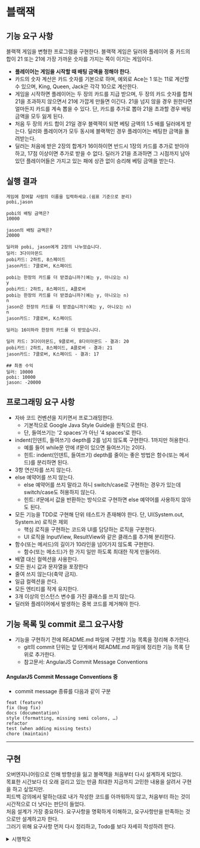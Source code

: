 # 블랙잭

## 기능 요구 사항
블랙잭 게임을 변형한 프로그램을 구현한다. 블랙잭 게임은 딜러와 플레이어 중 카드의 합이 21 또는 21에 가장 가까운 숫자를 가지는 쪽이 이기는 게임이다.

- <b>플레이어는 게임을 시작할 때 배팅 금액을 정해야 한다.</b>
- 카드의 숫자 계산은 카드 숫자를 기본으로 하며, 예외로 Ace는 1 또는 11로 계산할 수 있으며, King, Queen, Jack은 각각 10으로 계산한다.
- 게임을 시작하면 플레이어는 두 장의 카드를 지급 받으며, 두 장의 카드 숫자를 합쳐 21을 초과하지 않으면서 21에 가깝게 만들면 이긴다. 21을 넘지 않을 경우 원한다면 얼마든지 카드를 계속 뽑을 수 있다. 단, 카드를 추가로 뽑아 21을 초과할 경우 배팅 금액을 모두 잃게 된다.
- 처음 두 장의 카드 합이 21일 경우 블랙잭이 되면 베팅 금액의 1.5 배를 딜러에게 받는다. 딜러와 플레이어가 모두 동시에 블랙잭인 경우 플레이어는 베팅한 금액을 돌려받는다.
- 딜러는 처음에 받은 2장의 합계가 16이하이면 반드시 1장의 카드를 추가로 받아야 하고, 17점 이상이면 추가로 받을 수 없다. 딜러가 21을 초과하면 그 시점까지 남아 있던 플레이어들은 가지고 있는 패에 상관 없이 승리해 베팅 금액을 받는다.

## 실행 결과

```
게임에 참여할 사람의 이름을 입력하세요.(쉼표 기준으로 분리)
pobi,jason

pobi의 배팅 금액은?
10000

jason의 배팅 금액은?
20000

딜러와 pobi, jason에게 2장의 나누었습니다.
딜러: 3다이아몬드
pobi카드: 2하트, 8스페이드
jason카드: 7클로버, K스페이드

pobi는 한장의 카드를 더 받겠습니까?(예는 y, 아니오는 n)
y
pobi카드: 2하트, 8스페이드, A클로버
pobi는 한장의 카드를 더 받겠습니까?(예는 y, 아니오는 n)
n
jason은 한장의 카드를 더 받겠습니까?(예는 y, 아니오는 n)
n
jason카드: 7클로버, K스페이드

딜러는 16이하라 한장의 카드를 더 받았습니다.

딜러 카드: 3다이아몬드, 9클로버, 8다이아몬드 - 결과: 20
pobi카드: 2하트, 8스페이드, A클로버 - 결과: 21
jason카드: 7클로버, K스페이드 - 결과: 17

## 최종 수익
딜러: 10000
pobi: 10000 
jason: -20000
```

## 프로그래밍 요구 사항

- 자바 코드 컨벤션을 지키면서 프로그래밍한다.
    - 기본적으로 Google Java Style Guide을 원칙으로 한다.
    - 단, 들여쓰기는 '2 spaces'가 아닌 '4 spaces'로 한다.
- indent(인덴트, 들여쓰기) depth를 2를 넘지 않도록 구현한다. 1까지만 허용한다.
    - 예를 들어 while문 안에 if문이 있으면 들여쓰기는 2이다.
    - 힌트: indent(인덴트, 들여쓰기) depth를 줄이는 좋은 방법은 함수(또는 메서드)를 분리하면 된다.
- 3항 연산자를 쓰지 않는다.
- else 예약어를 쓰지 않는다.
    - else 예약어를 쓰지 말라고 하니 switch/case로 구현하는 경우가 있는데 switch/case도 허용하지 않는다.
    - 힌트: if문에서 값을 반환하는 방식으로 구현하면 else 예약어를 사용하지 않아도 된다.
- 모든 기능을 TDD로 구현해 단위 테스트가 존재해야 한다. 단, UI(System.out, System.in) 로직은 제외
    - 핵심 로직을 구현하는 코드와 UI를 담당하는 로직을 구분한다.
    - UI 로직을 InputView, ResultView와 같은 클래스를 추가해 분리한다.
- 함수(또는 메서드)의 길이가 10라인을 넘어가지 않도록 구현한다.
    - 함수(또는 메소드)가 한 가지 일만 하도록 최대한 작게 만들어라.
- 배열 대신 컬렉션을 사용한다.
- 모든 원시 값과 문자열을 포장한다
- 줄여 쓰지 않는다(축약 금지).
- 일급 컬렉션을 쓴다.
- 모든 엔티티를 작게 유지한다.
- 3개 이상의 인스턴스 변수를 가진 클래스를 쓰지 않는다.
- 딜러와 플레이어에서 발생하는 중복 코드를 제거해야 한다.

## 기능 목록 및 commit 로그 요구사항
- 기능을 구현하기 전에 README.md 파일에 구현할 기능 목록을 정리해 추가한다.
    - git의 commit 단위는 앞 단계에서 README.md 파일에 정리한 기능 목록 단위로 추가한다.
    - 참고문서: AngularJS Commit Message Conventions

#### AngularJS Commit Message Conventions 중
- commit message 종류를 다음과 같이 구분
```
feat (feature)
fix (bug fix)
docs (documentation)
style (formatting, missing semi colons, …)
refactor
test (when adding missing tests)
chore (maintain)
```
---
## 구현

오버엔지니어링으로 인해 방향성을 잃고 블랙잭을 처음부터 다시 설계하게 되었다. <br>
목표한 시간보다 더 오래 걸리고 있는 만큼 최대한 지금까지 고민한 내용을 살려서 구현을 하고 싶었지만. <br>
피드백 강의에서 말하는대로 내가 작성한 코드를 아까워하지 않고, 처음부터 하는 것이 시간적으로 더 낫다는 판단이 들었다. <br>
처음 설계가 가장 중요하다. 요구사항을 명확하게 이해하고, 요구사항만을 만족하는 것으로만 설계하고자 한다. <br>
그러기 위해 요구사항 먼저 다시 정리하고, Todo를 보다 자세히 작성하려 한다.
<details>
<summary>시행착오</summary>

### 설계 01

1. 카드는 어떻게 해야 할까? 문양이 있고 A, 2~10 , K,Q,J 가 있다. 총 52장 이지만 규칙이 있고, 정해져 있다. 어떻게 구현해야 할까
2. 동일 게임 내에 중복된 카드는 존재할 수 없다. & 카드는 계산 되어야 한다.
3. 플레이어와 딜러는 각각 다른 동작을 한다. (공통 클래스를 상속받을 수 있다)
4. 배팅 금액은 게임 내에서만 유효한 인스턴스이므로 현 요구사항에서는 저장되거나 관리될 필요가 없다 (현재 상태로는 배팅 금액은 승,패에 대한 View에 가깝다.)
5. 딜러의 두 번째 카드는 공개되지 않는다(?)
6. 은/는 조사에 대한 처리를 해야 한다(?)

### 설계 02

1. 어떻게 분리할 것인가
- Model
  - 카드
  - 플레이어
  - 딜러
  - 돈 (요구사항 상 별도 Model로 분리할 필요가 없지만, 추후 개발의 확장을 위해 분리)
- View
  - input view = 게임에 참여할 사람의 이름을 입력하세요.(쉼표 기준으로 분리) & 배팅 금액은? & 카드를 더 받겠습니까?
  - output view = 카드 결과, 최종 수익
- Controller

### 설계 03
#### 카드
1. 카드는 Set으로 관리해야 한다. > 카드 객체가 동일한지 판단하는 함수가 필요.
2. 카드를 뽑는 로직이 필요하다.
3. 현재 카드 Set을 기반으로 계산을 하는 로직이 필요하다. (각 카드 객체는 자신의 숫자 값을 리턴해야 한다. A의 경우 1, 11을 리턴....)
4. 카드 인터페이스가 있고, 블랙잭 카드가 상속 하는 것은 어떨까
5. 람다를 통해 익명 클래스를 작성해서 카드의 값을 결정하도록 하는 것은 어떨까
6. 블랙잭 카드는 자기 자신의 정보를 리턴하는 함수를 가진다. ('2스페이드', 'K하트' 등으로 바꿔서 리턴.)
7. 트럼프 문양 Enum이 있다.
1. 트럼프 문양 Enum은 숫자 or A,J,Q,K를 가진다. (이때 1, 11, 12, 13으로 가지도록 한다.)

#### 플레이어
1. 플레이어는 딜러와 플레이어로 나뉜다.
2. 필드 변수로 카드 Set을 가진다.
3. 필드 변수로 Money를 가진다.
4. 플레이어는 카드를 뽑는 동작을 가진다.
5. 플레이어는 카드의 getter를 가진다.

#### blackjack 게임 유틸
1. 카드 리스트를 받아서 전체 값을 계산하는 로직,
2. 카드 값을 기준으로 boolean 형태로 리턴하는 람다 함수.

### 구현 일지

#### 카드의 합산 값
블랙잭 게임에서는 카드의 합산 값이 중요한 역할을 수행한다.
1. A의 경우 <b>카드 합산 값이 10 이하일 경우</b> 1이 아닌 11로 계산된다.
- 만약 A하트, 7하트, 4하트 가 순서대로 나온다고 해도, 기존의 A하트는 11이 아닌 1로 계산되어 게임오버가 되지 않는다.
- 이미 합산한 값을 저장해서 사용하는 것이 아닌, 새로운 카드를 받을 때마다 새로운 합산 값을 다시 계산해야 한다.
2. 딜러의 경우 <b>카드 합산 값이 16이하 일 경우</b> 카드를 한 장 더 받는다.
3. 플레이어(딜러 포함)의 경우 <b>카드 합산 값이 21을 초과할 경우</b> 즉시 게임을 패배한다.

즉, 카드 합산 값은 블랙잭 게임 내에서 중복된 코드이 발생할 수 있는 여지를 준다.
이를 람다식으로 표현해서 중복을 제거하는 방향으로 구현 하고자 한다.

#### 플레이어
플레이어는 딜러와 플레이어가 있으며, 블랙잭 플레이어의 경우 [BlackJack.java](model%2FBlackJack.java) 클래스에 의존적이기 때문에 별도 클래스로 분리되어야 한다.

블랙잭 플레이어는 카드의 합산 값을 가지고 있어야 한다(?)
- 새로운 카드가 추가되었을 때 기존 값을 더하는 방식은 A의 동작 때문에 더 복잡해질 수 있다.
- 블랙잭 플레이어가 카드의 합산 값을 인스턴스 변수로 가지고 있을 필요가 있는가?

- A
  - 플레이어와 딜러를 Gamer 추상 클래스를 상속하도록 만든 후 BlackJackCardGameAble 인터페이스를 상속하게 한다.
  - BlackJackCardGameAble는 CardGameAble 인터페이스를 상속하게 만든다.

- B
  - 플레이어와 딜러를 CardGamer 추상 클래스를 상속하도록 만든 후 BlackJackAble 인터페이스를 상속하게 한다.<br>
  - CardGamer는 Gamer 추상 클래스를 상속하게 만든다.

> 상속을 사용해서 player를 구현하고 싶었기에 이 시점에서 고민을 많이 했다.
> 그러나 아직 인터페이스로 시작해야 할지 추상클래스로 해야할지 고민이 되기도 했고,
> 무엇보다 플레이어와 딜러의 공통점과 차이점을 설계하는 것도 명확하게 그려지지 않았다.
> 우선은 플레이어와 딜러를 구현하면서 중복되는 코드를 리팩토링하는 방식으로 구현해야겠다.

---
#### 일급컬렉션
일급 컬렉션을 학습하면서 든 생각은, 일급컬렉션은 배열이나 컬렉션 형태의 래퍼클래스라는 것이었다.
그런데 직접 구현을 하려다보니 많은 고민이 생겼다.
1. 일급 컬렉션은 불변성을 보장해야 하는가?
- 만약 불변해야 하는 컬렉션이면 카드를 받았을 때 add가 아닌 새로운 컬렉션을 다시 부여해야 하는 것인가?
- final은 재할당이 불가한 것이지 add, remove를 막아주는 것이 아니다.
2. 일급컬렉션은 add(), remove()를 수행하는 메서드를 가질 수 있는가?
3. 생성자 초기화는 어떻게 해야 하는가?
- 외부에서 생성자를 생성하도록 하는게 맞는가?
4. DI로 내부 주입을 한다면?
1. Gamer를 생성할 때 Gamer의 이름만 입력하면 Gamer가 생성되고, 비어있는 Cards가 필드로 생성
2. Cards는 외부에서 생성할 수 없으며, Gamer에서 Cards를 통제 (add에 대한 부분 통제)
```java
public class Gamer {

	private final GamerName name;
	private final Cards cards;

	public Gamer(String name) {
		this.name = new GamerName(name);
		this.cards = new Cards();
	}
	
    public String getName() {
      return name.getName();
    }
}
```
```java
class GamerName {

	private final String name;

	GamerName(String name) {
		if (name == null || name.isEmpty()) {
			throw new IllegalArgumentException("이름은 빈값으로 설정할 수 없습니다.");
		}
		this.name = name;
	}

	String getName() {
		return name;
	}
}
```
> `GamerName`의 경우 생성자의 접근제어자를 Default로 설정해서 패키지가 다른 경우 접근하지 못하도록 함.
> `Gamer` 생성 시 `this.name = new GamerName(name);`를 통해 DI로 처리하고 있음.
> 이와 같은 방법으로 Cards() 역시 외부에서 접근하지 못하도록 하는 것은 어떨까?

`GamerName` 은 `Gamer` 없이 존재할 수 없다. 실체가 없는 이름은 존재하지 않기 때문이다. (클래스를 실제와 연결한다고 했을 떄)<br>
그러나 `Cards` 는 `Gamer`가 없이도 존재할 수 있지 않을까? ex) 카드 덱은 플레이어나 딜러의 소유가 아닌 중앙 관리 개념이다.<br>
즉 실제와 같다고 가정했을 때 `Cards`가 `Gamer`에게 귀속되고, DI로 처리되는 것이 합당한지에 대한 물음이 생긴다.<br>
`Cards`는 [TrumpCard.java](model%2FTrumpCard.java) 묶음을 관리하는 객체로서의 역할을 수행해야 한다.<br>

#### 오버엔지니어링
설계를 하면서 진도가 나가지 않고 계속해서 반복되는 고민과 철회가 연속되었다.<br>
이런 고민을 했다
> `Gamer` 라는 객체가 있다. 해당 객체는 블랙잭을 플레이한다. 그런데 블랙잭이 아닌 다른 카드 게임을 플레이 할 수도 있지 않을까?
> 그럼 `Gamer` 객체에 인터페이스로 `BlackJackAlble' 상속하도록 하는 것은 어떨까?
> 그런데 만약 카드 게임이 아닌 게임을 할 수도 있다면 어떨까? `Gamer`가 `CardGamer`를 상속해야 할까?
> 플레이 하는 카드가 트럼프 카드가 아니면 어떨까?

#### YAGNI 원칙
피드백 강의에서 미래를 생각하면서 오버엔지니어링을 하는 것을 주의하라는 언급이 있었었다. <br>
YAGNI 원칙은 (You aren't gonna need it) 의 약어로 필요한 일만 하라는 의미이다. <br>
블랙잭을 설계하면서 너무 많은 욕심을 냈었다. 그러면서 설계가 복잡해지고, 코드를 적는 시간보다 설계를 고민하고 철회하는 시간이 더 많아졌다. <br>
좀 더 단순하게 생각할 필요가 있다. 나는 현재 도메인 지식과 경험이 부족한 상태로 지금 주어진 요구사항에 충실하는 일로 돌아가는 것이 시급하다. <br>
작업 내역을 리셋하고 처음부터 다시 하기로 했다.
</details>